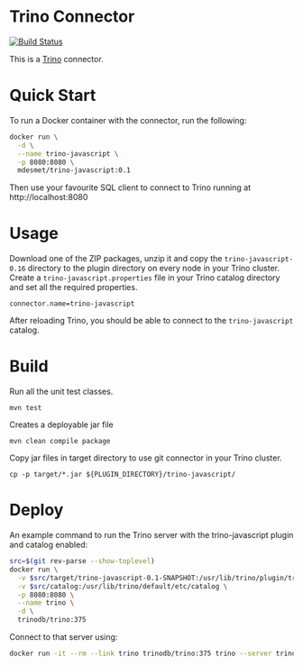 Trino Connector
===============

[![Build Status](https://github.com/mdesmet/trino-javascript/actions/workflows/release.yaml/badge.svg)](https://github.com/mdesmet/trino-javascript/actions/workflows/release.yaml)

This is a [Trino](http://trino.io/) connector.

# Quick Start

To run a Docker container with the connector, run the following:
```bash
docker run \
  -d \
  --name trino-javascript \
  -p 8080:8080 \
  mdesmet/trino-javascript:0.1
```

Then use your favourite SQL client to connect to Trino running at http://localhost:8080

# Usage

Download one of the ZIP packages, unzip it and copy the `trino-javascript-0.16` directory to the plugin directory on every node in your Trino cluster.
Create a `trino-javascript.properties` file in your Trino catalog directory and set all the required properties.

```
connector.name=trino-javascript
```

After reloading Trino, you should be able to connect to the `trino-javascript` catalog.

# Build

Run all the unit test classes.
```
mvn test
```

Creates a deployable jar file
```
mvn clean compile package
```

Copy jar files in target directory to use git connector in your Trino cluster.
```
cp -p target/*.jar ${PLUGIN_DIRECTORY}/trino-javascript/
```

# Deploy

An example command to run the Trino server with the trino-javascript plugin and catalog enabled:

```bash
src=$(git rev-parse --show-toplevel)
docker run \
  -v $src/target/trino-javascript-0.1-SNAPSHOT:/usr/lib/trino/plugin/trino-javascript \
  -v $src/catalog:/usr/lib/trino/default/etc/catalog \
  -p 8080:8080 \
  --name trino \
  -d \
  trinodb/trino:375
```

Connect to that server using:
```bash
docker run -it --rm --link trino trinodb/trino:375 trino --server trino:8080 --catalog trino-javascript --schema default
```
